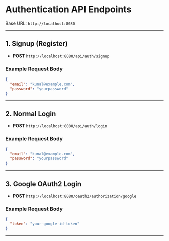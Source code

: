 # Authentication API Endpoints

Base URL: `http://localhost:8080`

---

## 1. Signup (Register)

- **POST** `http://localhost:8080/api/auth/signup`

### Example Request Body
```json
{
  "email": "kunal@example.com",
  "password": "yourpassword"
}
```

---

## 2. Normal Login

- **POST** `http://localhost:8080/api/auth/login`

### Example Request Body
```json
{
  "email": "kunal@example.com",
  "password": "yourpassword"
}
```

---

## 3. Google OAuth2 Login

- **POST** `http://localhost:8080/oauth2/authorization/google`

### Example Request Body
```json
{
  "token": "your-google-id-token"
}
```

---

